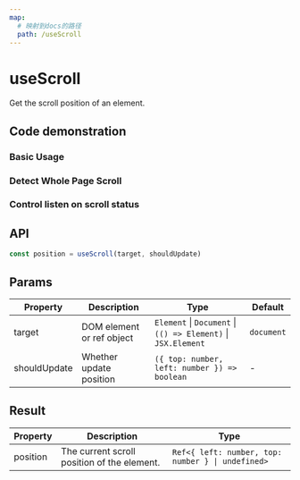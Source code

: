 ```yaml
---
map:
  # 映射到docs的路径
  path: /useScroll
---
```


# useScroll

Get the scroll position of an element.

## Code demonstration

### Basic Usage

<demo src="./demo/demo.vue"
  language="vue"
  title="Basic Usage"
  desc="Try to scroll the box below."> </demo>

### Detect Whole Page Scroll

<demo src="./demo/demo1.vue"
  language="vue"
  title="Listen Page Scroll"
  desc="Try to scroll this webpage."> </demo>

### Control listen on scroll status

<demo src="./demo/demo2.vue"
  language="vue"
  title="Custom update"
  desc="listen on scroll event between 100px ~ 200px in vertical direction"> </demo>

## API

```typescript
const position = useScroll(target, shouldUpdate)
```

## Params

| Property | Description | Type | Default |
| --- | --- | --- | --- |
| target | DOM element or ref object | `Element` \| `Document` \| `(() => Element)` \| `JSX.Element` | `document` |
| shouldUpdate | Whether update position | `({ top: number, left: number }) => boolean` | - |

## Result

| Property | Description | Type |
| --- | --- | --- |
| position | The current scroll position of the element. | `Ref<{ left: number, top: number } \| undefined>` |
